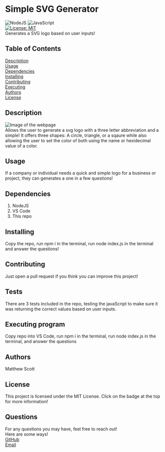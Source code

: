 # Simple SVG Generator
![NodeJS](https://img.shields.io/badge/node.js-6DA55F?style=for-the-badge&logo=node.js&logoColor=white) ![JavaScript](https://img.shields.io/badge/javascript-%23323330.svg?style=for-the-badge&logo=javascript&logoColor=%23F7DF1E) <br>
  [![License: MIT](https://img.shields.io/badge/License-MIT-yellow.svg)](https://opensource.org/licenses/MIT)
  <br>
Generates a SVG logo based on user inputs!

## Table of Contents

[Description](#Description) <br>
[Usage](#Usage) <br>
[Dependencies](#Dependencies) <br>
[Installing](#Installing) <br>
[Contributing](#Contributing) <br>
[Executing](#Executing) <br>
[Authors](#Authors) <br>
[License](#License) <br>


## Description <a name="Description"></a>
![Image of the webpage](https://imgur.com/a/Hq86inU) <br>
Allows the user to generate a svg logo with a three letter abbreviation and a simple! It offers three shapes: A circle, triangle, or a sqaure while also allowing the user to set the color of both using the name or hexidecimal value of a color.




## Usage <a name="Usage"></a>
If a company or individual needs a quick and simple logo for a business or project, they can generates a one in a few questions!

## Dependencies <a name="Dependencies"></a>
1. NodeJS 
2. VS Code 
3. This repo <br>


## Installing <a name="Installing"></a>
Copy the repo, run npm i in the terminal, run node index.js in the terminal and answer the questions!

## Contributing <a name="Contributing"></a>
Just open a pull request if you think you can improve this project!

## Tests <a name="Tests"></a>
There are 3 tests included in the repo, testing the javaScript to make sure it was returning the correct values based on user inputs.

## Executing program <a name="Executing"></a>
Copy repo into VS Code, run npm i in the terminal, run node index.js in the terminal, and answer the questions

## Authors <a name="Authors"></a>
Matthew Scott

## License <a name="License"></a>
This project is licensed under the MIT License. Click on the badge at the top for more information!

## Questions

For any questions you may have, feel free to reach out! <br>
Here are some ways! <br>
<a href="https://github.com/MScott-Dev" alt="GitHub">GitHub</a> <br>
<a href="mailto:MScott0199@gmail.com">Email</a>
